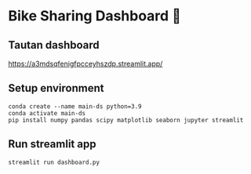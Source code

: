 # Bike Sharing Dashboard :bicyclist:
## Tautan dashboard

https://a3mdsqfenigfpcceyhszdp.streamlit.app/

## Setup environment
```
conda create --name main-ds python=3.9
conda activate main-ds
pip install numpy pandas scipy matplotlib seaborn jupyter streamlit
```
## Run streamlit app
```
streamlit run dashboard.py
```
